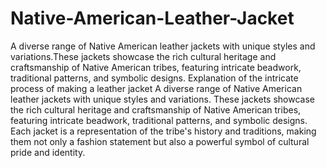 # Native-American-Leather-Jacket
A diverse range of Native American leather jackets with unique styles and variations.These jackets showcase the rich cultural heritage and craftsmanship of Native American tribes, featuring intricate beadwork, traditional patterns, and symbolic designs.
Explanation of the intricate process of making a leather jacket
A diverse range of Native American leather jackets with unique styles and variations. These jackets showcase the rich cultural heritage and craftsmanship of Native American tribes, featuring intricate beadwork, traditional patterns, and symbolic designs. Each jacket is a representation of the tribe's history and traditions, making them not only a fashion statement but also a powerful symbol of cultural pride and identity. 
